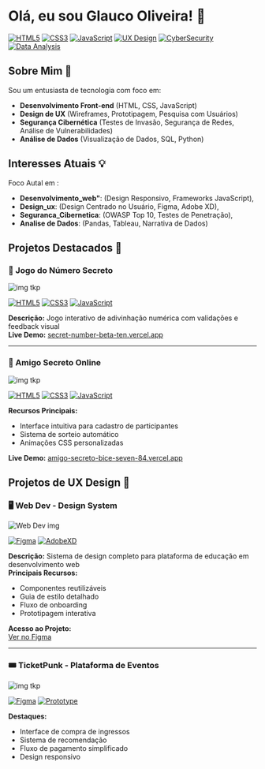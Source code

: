 # Olá, eu sou Glauco Oliveira! 👋

[![HTML5](https://img.shields.io/badge/HTML5-E34F26?style=flat&logo=html5&logoColor=white)](https://developer.mozilla.org/pt-BR/docs/Web/HTML)
[![CSS3](https://img.shields.io/badge/CSS3-1572B6?style=flat&logo=css3&logoColor=white)](https://developer.mozilla.org/pt-BR/docs/Web/CSS)
[![JavaScript](https://img.shields.io/badge/JavaScript-F7DF1E?style=flat&logo=javascript&logoColor=black)](https://developer.mozilla.org/pt-BR/docs/Web/JavaScript)
[![UX Design](https://img.shields.io/badge/UX_Design-FF6F61?style=flat&logo=adobe-xd&logoColor=white)](https://www.interaction-design.org/literature/topics/ux-design)
[![CyberSecurity](https://img.shields.io/badge/Segurança_Cibernética-4B0082?style=flat&logo=securityscorecard&logoColor=white)](https://owasp.org/)
[![Data Analysis](https://img.shields.io/badge/Análise_de_Dados-2F5496?style=flat&logo=microsoft-excel&logoColor=white)](https://towardsdatascience.com/)

## Sobre Mim 🚀

Sou um entusiasta de tecnologia com foco em:
- **Desenvolvimento Front-end** (HTML, CSS, JavaScript)
- **Design de UX** (Wireframes, Prototipagem, Pesquisa com Usuários)
- **Segurança Cibernética** (Testes de Invasão, Segurança de Redes, Análise de Vulnerabilidades)
- **Análise de Dados** (Visualização de Dados, SQL, Python)

## Interesses Atuais 💡

Foco Autal em :

  - **Desenvolvimento_web"**: (Design Responsivo, Frameworks JavaScript),
  - **Design_ux**: (Design Centrado no Usuário, Figma, Adobe XD),
  - **Seguranca_Cibernetica**: (OWASP Top 10, Testes de Penetração),
  - **Analise de Dados**: (Pandas, Tableau, Narrativa de Dados)

## Projetos Destacados 🚀

### 🔢 Jogo do Número Secreto
![img tkp](https://i.ibb.co/9myX0zrC/jogo-do-n-mero-secreto.png)

[![HTML5](https://img.shields.io/badge/HTML5-E34F26?style=for-the-badge&logo=html5&logoColor=white)](https://developer.mozilla.org/pt-BR/docs/Web/HTML)
[![CSS3](https://img.shields.io/badge/CSS3-1572B6?style=for-the-badge&logo=css3&logoColor=white)](https://developer.mozilla.org/pt-BR/docs/Web/CSS)
[![JavaScript](https://img.shields.io/badge/JavaScript-F7DF1E?style=for-the-badge&logo=javascript&logoColor=black)](https://developer.mozilla.org/pt-BR/docs/Web/JavaScript)

**Descrição:** Jogo interativo de adivinhação numérica com validações e feedback visual  
**Live Demo:** [secret-number-beta-ten.vercel.app](https://secret-number-beta-ten.vercel.app)

---

### 🎁 Amigo Secreto Online
![img tkp](https://i.ibb.co/0RJqb3Jh/jogo-amigo-secreto.png)

[![HTML5](https://img.shields.io/badge/HTML5-E34F26?style=for-the-badge&logo=html5&logoColor=white)](https://developer.mozilla.org/pt-BR/docs/Web/HTML)
[![CSS3](https://img.shields.io/badge/CSS3-1572B6?style=for-the-badge&logo=css3&logoColor=white)](https://developer.mozilla.org/pt-BR/docs/Web/CSS)
[![JavaScript](https://img.shields.io/badge/JavaScript-F7DF1E?style=for-the-badge&logo=javascript&logoColor=black)](https://developer.mozilla.org/pt-BR/docs/Web/JavaScript)

**Recursos Principais:**
- Interface intuitiva para cadastro de participantes
- Sistema de sorteio automático
- Animações CSS personalizadas

**Live Demo:** [amigo-secreto-bice-seven-84.vercel.app](https://amigo-secreto-bice-seven-84.vercel.app)

## Projetos de UX Design 🎨

### 🖥️ Web Dev - Design System
![Web Dev img](https://i.ibb.co/k20zBtfx/Captura-de-tela-2025-03-27-052438.png)

[![Figma](https://img.shields.io/badge/Figma-F24E1E?style=for-the-badge&logo=figma&logoColor=white)](https://www.figma.com/design/sDKDQD3nANAi6lplyeUjKl/Web-Dev?node-id=0-1&t=7UOSPndPjJXOpup1-1)
[![AdobeXD](https://img.shields.io/badge/Adobe_XD-FF61F6?style=for-the-badge&logo=adobe-xd&logoColor=white)](https://www.adobe.com/br/products/xd.html)

**Descrição:** Sistema de design completo para plataforma de educação em desenvolvimento web  
**Principais Recursos:**
- Componentes reutilizáveis
- Guia de estilo detalhado
- Fluxo de onboarding
- Prototipagem interativa

**Acesso ao Projeto:**  
[Ver no Figma](https://www.figma.com/design/sDKDQD3nANAi6lplyeUjKl/Web-Dev?node-id=0-1&t=BaBt0qFXhTsozpB7-1)

---

### 🎟️ TicketPunk - Plataforma de Eventos
![img tkp](https://i.ibb.co/5mrXGHq/ticket-punk-2.png)

[![Figma](https://img.shields.io/badge/Figma-F24E1E?style=for-the-badge&logo=figma&logoColor=white)](https://www.figma.com/design/n0ytRR3ORAnncECHNXiO9u/TicketPunk!!!?node-id=1-170&t=Ef8VdovDbxdf1dE7-1)
[![Prototype](https://img.shields.io/badge/🎮_Protótipo_Interativo-FF6B6B?style=for-the-badge)](https://www.figma.com/proto/n0ytRR3ORAnncECHNXiO9u/TicketPunk!!!?node-id=1-170&t=YOUR_PROTO_LINK_HERE)

**Destaques:**
- Interface de compra de ingressos
- Sistema de recomendação
- Fluxo de pagamento simplificado
- Design responsivo




